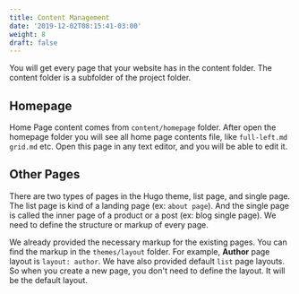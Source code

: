 ```yaml
---
title: Content Management
date: '2019-12-02T08:15:41-03:00'
weight: 8
draft: false
---
```


You will get every page that your website has in the content folder. The content folder is a subfolder of the project folder.

## Homepage

Home Page content comes from `content/homepage` folder. After open the homepage folder you will see all home page contents file, like `full-left.md` `grid.md` etc.  Open this page in any text editor, and you will be able to edit it.

## Other Pages

There are two types of pages in the Hugo theme, list page, and single page. The list page is kind of a landing page (ex: `about page`). And the single page is called the inner page of a product or a post (ex: blog single page). We need to define the structure or markup of every page.

We already provided the necessary markup for the existing pages. You can find the markup in the `themes/layout` folder. For example, **Author** page layout is `layout: author`. We have also provided default `list` page layouts. So when you create a new page, you don't need to define the layout. It will be the default layout.

